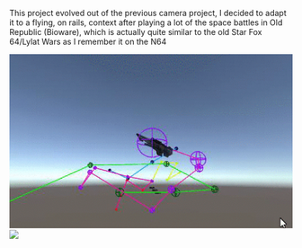 This project evolved out of the previous camera project, I decided to adapt it to a flying, on rails, context after playing a lot of the space battles in Old Republic (Bioware), which is actually quite similar to the old Star Fox 64/Lylat Wars as I remember it on the N64

<img src="https://github.com/softdev-star/rail-shooter/blob/main/screen.gif">
<img src="https://github.com/softdev-star/unity-camera/blob/main/thrid-person-camera.gif">
